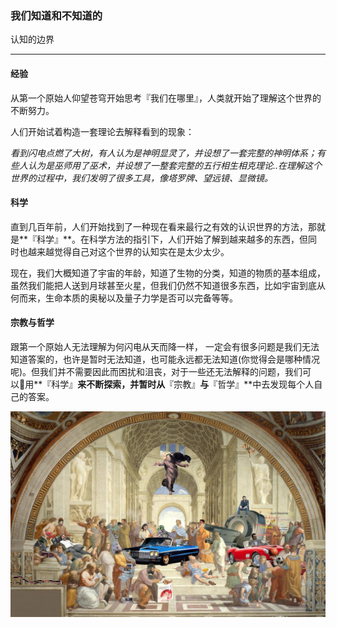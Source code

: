 ### 我们知道和不知道的

认知的边界

---

#### 经验

从第一个原始人仰望苍穹开始思考『我们在哪里』，人类就开始了理解这个世界的不断努力。

人们开始试着构造一套理论去解释看到的现象：

_看到闪电点燃了大树，有人认为是神明显灵了，并设想了一套完整的神明体系；有些人认为是巫师用了巫术，并设想了一整套完整的五行相生相克理论..在理解这个世界的过程中，我们发明了很多工具，像塔罗牌、望远镜、显微镜。_

#### 科学

直到几百年前，人们开始找到了一种现在看来最行之有效的认识世界的方法，那就是**『科学』**。在科学方法的指引下，人们开始了解到越来越多的东西，但同时也越来越觉得自己对这个世界的认知实在是太少太少。

现在，我们大概知道了宇宙的年龄，知道了生物的分类，知道的物质的基本组成，虽然我们能把人送到月球甚至火星，但我们仍然不知道很多东西，比如宇宙到底从何而来，生命本质的奥秘以及量子力学是否可以完备等等。

#### 宗教与哲学

跟第一个原始人无法理解为何闪电从天而降一样， 一定会有很多问题是我们无法知道答案的，也许是暂时无法知道，也可能永远都无法知道\(你觉得会是哪种情况呢\)。但我们并不需要因此而困扰和沮丧，对于一些还无法解释的问题，我们可以用**『科学』**来不断探索，并暂时从**『宗教』**与**『哲学』**中去发现每个人自己的答案。

![](/assets/science-religion-philosophy.jpg)

